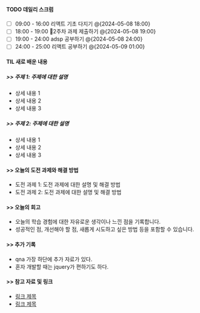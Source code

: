 
#### TODO 데일리 스크럼

- [ ] 09:00 - 16:00 리액트 기초 다지기 @{2024-05-08 18:00}
- [ ] 18:00 - 19:00 2주차 과제 제출하기 @{2024-05-08 19:00}
- [ ] 19:00 - 24:00  adsp 공부하기 @{2024-05-08 24:00}
- [ ] 24:00 - 25:00  리액트 공부하기 @{2024-05-09 01:00}

#### TIL 새로 배운 내용
##### >> 주제 1: 주제에 대한 설명

- 상세 내용 1
- 상세 내용 2
- 상세 내용 3

##### >> 주제 2: 주제에 대한 설명

- 상세 내용 1
- 상세 내용 2
- 상세 내용 3

#### >> 오늘의 도전 과제와 해결 방법

- 도전 과제 1: 도전 과제에 대한 설명 및 해결 방법
- 도전 과제 2: 도전 과제에 대한 설명 및 해결 방법

#### >> 오늘의 회고

- 오늘의 학습 경험에 대한 자유로운 생각이나 느낀 점을 기록합니다.
- 성공적인 점, 개선해야 할 점, 새롭게 시도하고 싶은 방법 등을 포함할 수 있습니다.

#### >> 추가 기록

- qna 가장 하단에 추가 자료가 있다.
- 혼자 개발할 때는 jquery가 편하기도 하다.

#### >> 참고 자료 및 링크
- [링크 제목](URL)
- [링크 제목](URL)
